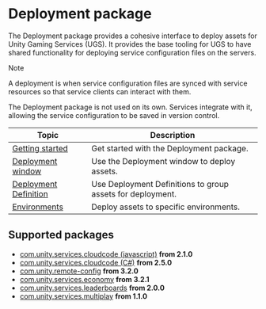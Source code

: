 # Deployment package

The Deployment package provides a cohesive interface to deploy assets for Unity Gaming Services (UGS).
It provides the base tooling for UGS to have shared functionality for deploying service configuration files on the servers.

> [!NOTE]
> A deployment is when service configuration files are synced
with service resources so that service clients can interact with them.

The Deployment package is not used on its own. Services integrate with it, allowing the service configuration to
be saved in version control.

|Topic|Description|
|---|---|
|[Getting started](./getting_started.md)|Get started with the Deployment package.|
|[Deployment window](./deployment_window.md)|Use the Deployment window to deploy assets.|
|[Deployment Definition](./deployment_definition.md)|Use Deployment Definitions to group assets for deployment.|
|[Environments](./environments.md)|Deploy assets to specific environments.|

## Supported packages

- [com.unity.services.cloudcode (javascript)](https://docs.unity.com/ugs/en-us/manual/cloud-code/manual/scripts/how-to-guides/write-scripts/unity-editor) **from 2.1.0**
- [com.unity.services.cloudcode (C#)](https://docs.unity.com/ugs/en-us/manual/cloud-code/manual/modules/how-to-guides/write-modules/unity-editor) **from 2.5.0**
- [com.unity.remote-config](https://docs.unity.com/ugs/en-us/manual/remote-config/manual/remote-config-files) **from 3.2.0**
- [com.unity.services.economy](https://docs.unity.com/ugs/en-us/manual/economy/manual/deploying-resources-with-unity-editor) **from 3.2.1**
- [com.unity.services.leaderboards](https://docs.unity.com/ugs/en-us/manual/leaderboards/manual/leaderboards) **from 2.0.0**
- [com.unity.services.multiplay](https://docs.unity.com/ugs/en-us/manual/game-server-hosting/manual/welcome) **from 1.1.0**

